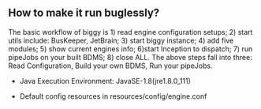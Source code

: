 ## How to make it run buglessly?

The basic workflow of biggy is 1) read engine configuration setups; 2) start utils include: BusKeeper, JetBrain; 3) start biggy instance; 4) add five modules; 5) show current engines info; 6)start Inception to dispatch; 7) run pipeJobs on your built BDMS; 8) close ALL. The above steps fall into three: Read Configuration, Build your own BDMS, Run your pipeJobs.

* Java Execution Environment: JavaSE-1.8(jre1.8.0_111)

* Default config resources in resources/config/engine.conf